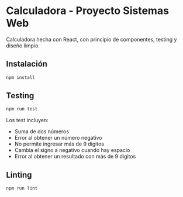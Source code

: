 # Calculadora - Proyecto Sistemas Web
Calculadora hecha con React, con principio de componentes, testing y diseño limpio.

## Instalación
```bash
npm install
```

## Testing
```bash
npm run test
```
Los test incluyen:
- Suma de dos números
- Error al obtener un número negativo
- No permite ingresar más de 9 digitos
- Cambia el signo a negativo cuando hay espacio
- Error al obtener un resultado con más de 9 digitos

## Linting
```bash
npm run lint
```